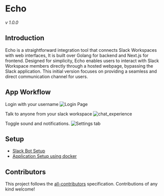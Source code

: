 # Echo
_v 1.0.0_

## Introduction

Echo is a straightforward integration tool that connects Slack Workspaces with web interfaces, 
It is built over Golang for backend and Next.js for frontend. 
Designed for simplicity, Echo enables users to interact with Slack Workspace members directly through a hosted webpage, bypassing the Slack application. 
This initial version focuses on providing a seamless and direct communication channel for users.

## App Workflow
Login with your username
![Login Page](https://github.com/mdgspace/Echo/assets/84654828/2c94f13d-bfe7-4d31-8d0a-cc2b183d68ba)


Talk to anyone from your slack workspace
![chat_experience](https://github.com/mdgspace/Echo/assets/84654828/353cd5b1-1952-4d77-8732-6d3343ac7c34)

Toggle sound and notifications.
![Settings tab](https://github.com/mdgspace/Echo/assets/84654828/825a74bf-e3a5-42d4-a3ee-7f2224d8a66b)

## Setup 

- [Slack Bot Setup](https://github.com/mdgspace/Echo/wiki/Slack-Bot-Setup)
- [Application Setup using docker](https://github.com/mdgspace/Echo/wiki/Setup-Using-Docker)

## Contributors

This project follows the [all-contributors](https://github.com/all-contributors/all-contributors) specification. Contributions of any kind welcome!




